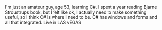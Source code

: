 I'm just an amateur guy, age 53, learning C#.   I spent a year reading Bjarne Stroustrups book, but I felt like ok, I actually need to make something useful, so I think C# is where I need to be.   C# has windows and forms and all that integrated.  Live in LAS vEGAS
